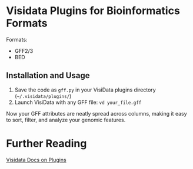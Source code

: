 # Visidata Plugins for Bioinformatics Formats

Formats:

- GFF2/3
- BED

## Installation and Usage

1. Save the code as `gff.py` in your VisiData plugins directory (`~/.visidata/plugins/`)
2. Launch VisiData with any GFF file: `vd your_file.gff`

Now your GFF attributes are neatly spread across columns, making it easy to sort, filter, and analyze your genomic features.

# Further Reading

[Visidata Docs on Plugins](https://www.visidata.org/docs/plugins/)
